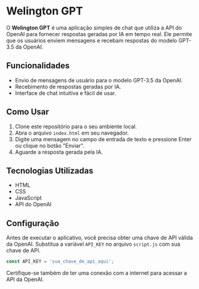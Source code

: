 # Welington GPT

O **Welington GPT** é uma aplicação simples de chat que utiliza a API do OpenAI para fornecer respostas geradas por IA em tempo real. Ele permite que os usuários enviem mensagens e recebam respostas do modelo GPT-3.5 da OpenAI.

## Funcionalidades

- Envio de mensagens de usuário para o modelo GPT-3.5 da OpenAI.
- Recebimento de respostas geradas por IA.
- Interface de chat intuitiva e fácil de usar.

## Como Usar

1. Clone este repositório para o seu ambiente local.
2. Abra o arquivo `index.html` em seu navegador.
3. Digite uma mensagem no campo de entrada de texto e pressione Enter ou clique no botão "Enviar".
4. Aguarde a resposta gerada pela IA.

## Tecnologias Utilizadas

- HTML
- CSS
- JavaScript
- API do OpenAI

## Configuração

Antes de executar o aplicativo, você precisa obter uma chave de API válida da OpenAI. Substitua a variável `API_KEY` no arquivo `script.js` com sua chave de API.

```javascript
const API_KEY = 'sua_chave_de_api_aqui';
```

Certifique-se também de ter uma conexão com a internet para acessar a API da OpenAI.
